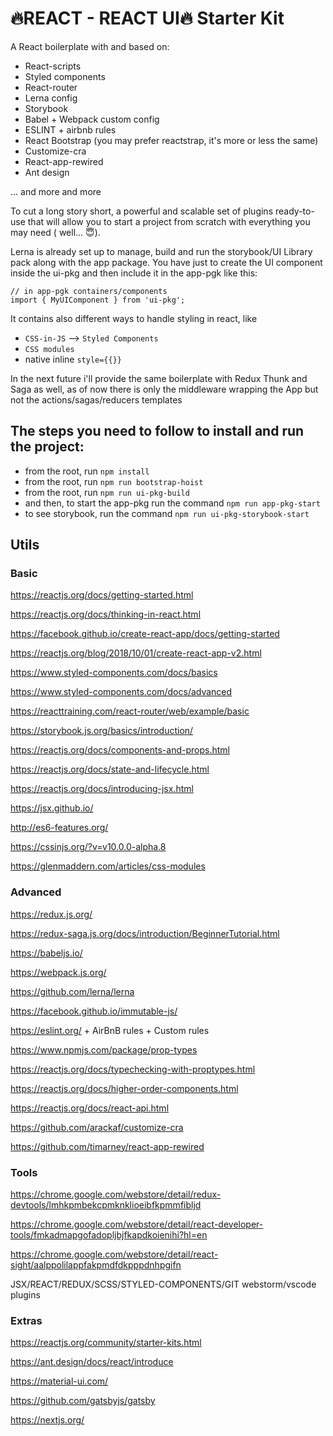 # 🔥REACT - REACT UI🔥 Starter Kit

A React boilerplate with and based on:
  - React-scripts
  - Styled components
  - React-router
  - Lerna config
  - Storybook
  - Babel + Webpack custom config
  - ESLINT + airbnb rules
  - React Bootstrap (you may prefer reactstrap, it's more or less the same)
  - Customize-cra
  - React-app-rewired
  - Ant design
  
  ... and more and more
  
  To cut a long story short, a powerful and scalable set of plugins ready-to-use that will allow you to start a project from scratch with everything you may need ( well... 😇).
  
  Lerna is already set up to manage, build and run the storybook/UI Library pack along with the app package.
  You have just to create the UI component inside the ui-pkg and then include it in the app-pgk like this:

  ```tsx
// in app-pgk containers/components  
import { MyUIComponent } from 'ui-pkg';
```
   
   It contains also different ways to handle styling in react, like   
   - `CSS-in-JS` --> `Styled Components`
   - `CSS modules`
   - native inline `style={{}}` 
   
In the next future i'll provide the same boilerplate with Redux Thunk and Saga as well, as of now there is only the middleware wrapping the App but not the actions/sagas/reducers templates 

## The steps you need to follow to install and run the project:

- from the root, run `npm install`
- from the root, run `npm run bootstrap-hoist`
- from the root, run `npm run ui-pkg-build`
- and then, to start the app-pkg run the command `npm run app-pkg-start`
- to see storybook, run the command `npm run ui-pkg-storybook-start`

## Utils

### Basic

https://reactjs.org/docs/getting-started.html

https://reactjs.org/docs/thinking-in-react.html

https://facebook.github.io/create-react-app/docs/getting-started

https://reactjs.org/blog/2018/10/01/create-react-app-v2.html

https://www.styled-components.com/docs/basics

https://www.styled-components.com/docs/advanced

https://reacttraining.com/react-router/web/example/basic

https://storybook.js.org/basics/introduction/

https://reactjs.org/docs/components-and-props.html

https://reactjs.org/docs/state-and-lifecycle.html

https://reactjs.org/docs/introducing-jsx.html

https://jsx.github.io/

http://es6-features.org/

https://cssinjs.org/?v=v10.0.0-alpha.8

https://glenmaddern.com/articles/css-modules

### Advanced

https://redux.js.org/

https://redux-saga.js.org/docs/introduction/BeginnerTutorial.html

https://babeljs.io/

https://webpack.js.org/

https://github.com/lerna/lerna

https://facebook.github.io/immutable-js/

https://eslint.org/ + AirBnB rules + Custom rules

https://www.npmjs.com/package/prop-types

https://reactjs.org/docs/typechecking-with-proptypes.html

https://reactjs.org/docs/higher-order-components.html

https://reactjs.org/docs/react-api.html

https://github.com/arackaf/customize-cra

https://github.com/timarney/react-app-rewired


### Tools


https://chrome.google.com/webstore/detail/redux-devtools/lmhkpmbekcpmknklioeibfkpmmfibljd

https://chrome.google.com/webstore/detail/react-developer-tools/fmkadmapgofadopljbjfkapdkoienihi?hl=en

https://chrome.google.com/webstore/detail/react-sight/aalppolilappfakpmdfdkpppdnhpgifn

JSX/REACT/REDUX/SCSS/STYLED-COMPONENTS/GIT webstorm/vscode plugins


### Extras

https://reactjs.org/community/starter-kits.html

https://ant.design/docs/react/introduce

https://material-ui.com/

https://github.com/gatsbyjs/gatsby

https://nextjs.org/

